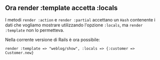 ## Ora render :template accetta :locals

I metodi `render :action` e `render :partial` accettano un `Hash` contenente i dati che vogliamo mostrare utilizzando l'opzione `:locals`, ma `render :template` non lo permetteva.

Nella corrente versione di Rails è ora possibile:

	render :template => "weblog/show", :locals => {:customer => Customer.new}